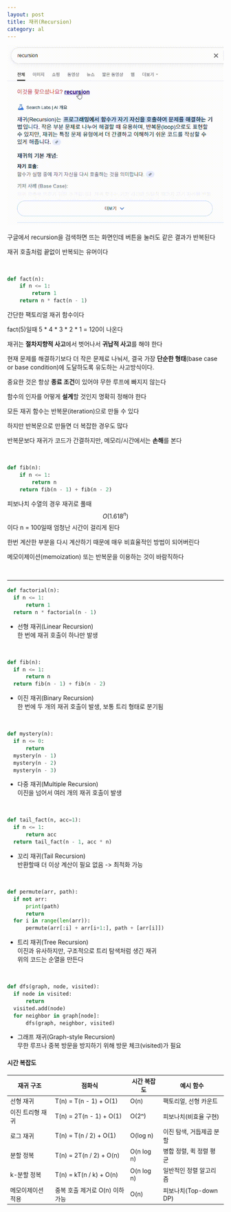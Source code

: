 ```yaml
---
layout: post
title: 재귀(Recursion)
category: al
---
```


![재귀 구글 검색](/assets/images/al/recursion-01.gif)

구글에서 recursion을 검색하면 뜨는 화면인데 버튼을 눌러도 같은 결과가 반복된다

재귀 호출처럼 끝없이 반복되는 유머이다

&nbsp;

```python
def fact(n):
    if n <= 1:
        return 1
    return n * fact(n - 1)
```

간단한 팩토리얼 재귀 함수이다

fact(5)일때 5 * 4 * 3 * 2 * 1 = 120이 나온다

재귀는 **절차지향적 사고**에서 벗어나서 **귀납적 사고**를 해야 한다

현재 문제를 해결하기보다 더 작은 문제로 나눠서, 결국 가장 **단순한 형태**(base case or base condition)에 도달하도록 유도하는 사고방식이다.

중요한 것은 항상 **종료 조건**이 있어야 무한 루프에 빠지지 않는다

함수의 인자를 어떻게 **설계**할 것인지 명확히 정해야 한다

모든 재귀 함수는 반복문(iteration)으로 만들 수 있다

하지만 반복문으로 만들면 더 복잡한 경우도 많다

반복문보다 재귀가 코드가 간결하지만, 메모리/시간에서는 **손해**를 본다

&nbsp;

```python
def fib(n):
    if n <= 1:
        return n
    return fib(n - 1) + fib(n - 2)
```

피보나치 수열의 경우 재귀로 풀때 $$ O(1.618^n) $$ 이다 n = 100일때 엄청난 시간이 걸리게 된다

한번 계산한 부분을 다시 계산하기 때문에 매우 비효율적인 방법이 되어버린다

메모이제이션(memoization) 또는 반복문을 이용하는 것이 바람직하다


&nbsp;

---

```python
def factorial(n):
  if n <= 1:
      return 1
  return n * factorial(n - 1)
```

- 선형 재귀(Linear Recursion)  
한 번에 재귀 호출이 하나만 발생

&nbsp;

```python
def fib(n):
  if n <= 1:
      return n
  return fib(n - 1) + fib(n - 2)
```
- 이진 재귀(Binary Recursion)  
한 번에 두 개의 재귀 호출이 발생, 보통 트리 형태로 분기됨

&nbsp;

```python
def mystery(n):
  if n <= 0:
      return
  mystery(n - 1)
  mystery(n - 2)
  mystery(n - 3)
```

- 다중 재귀(Multiple Recursion)  
이진을 넘어서 여러 개의 재귀 호출이 발생

&nbsp;

```python
def tail_fact(n, acc=1):
  if n <= 1:
      return acc
  return tail_fact(n - 1, acc * n)
```

- 꼬리 재귀(Tail Recursion)  
반환할때 더 이상 계산이 필요 없음 -> 최적화 가능

&nbsp;

```python
def permute(arr, path):
  if not arr:
      print(path)
      return
  for i in range(len(arr)):
      permute(arr[:i] + arr[i+1:], path + [arr[i]])
```
- 트리 재귀(Tree Recursion)  
이진과 유사하지만, 구조적으로 트리 탐색처럼 생긴 재귀  
위의 코드는 순열을 만든다

&nbsp;

```python
def dfs(graph, node, visited):
  if node in visited:
      return
  visited.add(node)
  for neighbor in graph[node]:
      dfs(graph, neighbor, visited)
```
- 그래프 재귀(Graph-style Recursion)  
무한 루프나 중복 방문을 방지하기 위해 방문 체크(visited)가 필요

#### 시간 복잡도

| 재귀 구조         | 점화식                          | 시간 복잡도     | 예시 함수                |
|------------------|----------------------------------|------------------|--------------------------|
| 선형 재귀        | T(n) = T(n - 1) + O(1)           | O(n)             | 팩토리얼, 선형 카운트     |
| 이진 트리형 재귀 | T(n) = 2T(n - 1) + O(1)          | O(2ⁿ)            | 피보나치(비효율 구현)     |
| 로그 재귀        | T(n) = T(n / 2) + O(1)           | O(log n)         | 이진 탐색, 거듭제곱 분할  |
| 분할 정복        | T(n) = 2T(n / 2) + O(n)          | O(n log n)       | 병합 정렬, 퀵 정렬 평균    |
| k-분할 정복      | T(n) = kT(n / k) + O(n)          | O(n log n)       | 일반적인 정렬 알고리즘     |
| 메모이제이션 적용| 중복 호출 제거로 O(n) 이하 가능 | O(n)             | 피보나치(Top-down DP)     |